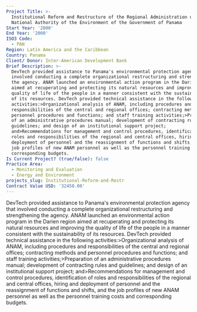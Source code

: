 ```yaml
---
Project Title: >-
  Institutional Reform and Restructure of the Regional Administration of the
  National Authority of the Environment of the Government of Panama
Start Year: '2000'
End Year: '2000'
ISO3 Code:
  - PAN
Region: Latin America and the Caribbean
Country: Panama
Client/ Donor: Inter-American Development Bank
Brief Description: >-
  DevTech provided assistance to Panama's environmental protection agency that
  involved conducting a complete organizational restructuring and strengthening
  the agency. ANAM launched an environmental action program in the Darien region
  aimed at recuperating and protecting its natural resources and improving the
  quality of life of the people in a manner consistent with the sustainability
  of its resources. DevTech provided technical assistance in the following
  activities:>Organizational analysis of ANAM, including procedures and
  responsibilities of the central and regional offices; contracting methods and
  personnel procedures and functions; and staff training activities;>Preparation
  of an administrative procedures manual; development of contracting rules and
  guidelines; and design of an institutional support project;
  and>Recommendations for management and control procedures, identification of
  roles and responsibilities of the regional and central offices, hiring and
  deployment of personnel and the reassignment of functions and shifts, and the
  job profiles of new ANAM personnel as well as the personnel training costs and
  corresponding budgets.
Is Current Project? (true/false): false
Practice Area:
  - Monitoring and Evaluation
  - Energy and Environment
projects_slug: Institutional-Reform-and-Restr
Contract Value USD: '32450.00'
---
```

DevTech provided assistance to Panama's environmental protection agency that involved conducting a complete organizational restructuring and strengthening the agency. ANAM launched an environmental action program in the Darien region aimed at recuperating and protecting its natural resources and improving the quality of life of the people in a manner consistent with the sustainability of its resources. DevTech provided technical assistance in the following activities:>Organizational analysis of ANAM, including procedures and responsibilities of the central and regional offices; contracting methods and personnel procedures and functions; and staff training activities;>Preparation of an administrative procedures manual; development of contracting rules and guidelines; and design of an institutional support project; and>Recommendations for management and control procedures, identification of roles and responsibilities of the regional and central offices, hiring and deployment of personnel and the reassignment of functions and shifts, and the job profiles of new ANAM personnel as well as the personnel training costs and corresponding budgets.